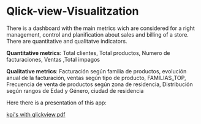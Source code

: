 # Qlick-view-Visualitzation

There is a dashboard with the main metrics wich are considered for a right management, control and planification about sales and billing of a store.
There are quantitative and qualitatve indicators. 

**Quantitative metrics**: Total clientes, Total productos, Numero de facturaciones, Ventas ,Total impagos

**Qualitative metrics**: Facturación según familia de productos, 
evolución anual de la facturación, ventas según tipo de producto, 
FAMILIAS_TOP, Frecuencia de venta de productos según zona de residencia, 
Distribución según rangos de Edad y Género, ciudad de residencia

Here there is a presentation of this app:

[kpi's with qlickview.pdf](https://github.com/emmAnalyticsCoach/Qlick-view-Dashboard-with-main-KPI-S-to-one-sale-s-company/files/9946490/kpi.s.with.qlickview.pdf)
